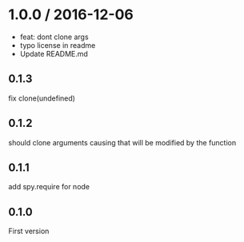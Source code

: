
1.0.0 / 2016-12-06
==================

  * feat: dont clone args
  * typo license in readme
  * Update README.md

## 0.1.3

fix clone(undefined)

## 0.1.2

should clone arguments causing that will be modified by the function

## 0.1.1

add spy.require for node

## 0.1.0

First version
